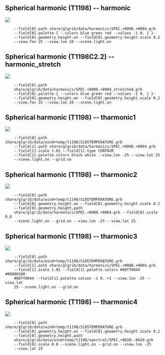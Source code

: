 ## Spherical harmonic (T1198) -- harmonic
![](tree/master/share/glgrib/test/harmonic/TEST_0000.png)

```
    --field[0].path share/glgrib/data/harmonics/SPEC.+0008.+0004.grb 
    --field[0].palette-{ --colors blue green red --values -1 0. 1 }- 
    --field[0].geometry.height.on --field[0].geometry.height.scale 0.2 
    --view.fov 25 --view.lon 20 --scene.light.on 
```
## Spherical harmonic (T1198C2.2) -- harmonic_stretch
![](tree/master/share/glgrib/test/harmonic_stretch/TEST_0000.png)

```
    --field[0].path 
    share/glgrib/data/harmonics/SPEC.+0008.+0004_stretched.grb 
    --field[0].palette-{ --colors blue green red --values -1 0. 1 }- 
    --field[0].geometry.height.on --field[0].geometry.height.scale 0.2 
    --view.fov 25 --view.lon 20 --scene.light.on 
```
## Spherical harmonic (T1198) -- tharmonic1
![](tree/master/share/glgrib/test/tharmonic1/TEST_0000.png)

```
    --field[0].path share/glgrib/data/wind+temp/t1198/S105TEMPERATURE.grb 
    --field[1].path share/glgrib/data/harmonics/SPEC.+0008.+0004.grb 
    --field[1].scale 1.01 --field[1].type CONTOUR 
    --field[1].palette.colors black white --view.lon -25 --view.lat 25 
    --scene.light.on --grid.on 
```
## Spherical harmonic (T1198) -- tharmonic2
![](tree/master/share/glgrib/test/tharmonic2/TEST_0000.png)

```
    --field[0].path share/glgrib/data/wind+temp/t1198/S105TEMPERATURE.grb 
    --field[0].geometry.height.on --field[0].geometry.height.scale 0.2 
    --field[0].geometry.height.path 
    share/glgrib/data/harmonics/SPEC.+0008.+0004.grb --field[0].scale 0.8 
    --scene.light.on --grid.on --view.lon -25 --view.lat 25 
```
## Spherical harmonic (T1198) -- tharmonic3
![](tree/master/share/glgrib/test/tharmonic3/TEST_0000.png)

```
    --field[0].path share/glgrib/data/wind+temp/t1198/S105TEMPERATURE.grb 
    --field[1].path share/glgrib/data/harmonics/SPEC.+0008.+0004.grb 
    --field[1].scale 1.01 --field[1].palette.colors #00ff0044 #00000100 
    #00ff0044 --field[1].palette.values -1 0. +1 --view.lon -25 --view.lat 
    25 --scene.light.on --grid.on 
```
## Spherical harmonic (T1198) -- tharmonic4
![](tree/master/share/glgrib/test/tharmonic4/TEST_0000.png)

```
    --field[0].path share/glgrib/data/wind+temp/t1198/S105TEMPERATURE.grb 
    --field[0].geometry.height.on --field[0].geometry.height.scale 0.2 
    --field[0].geometry.height.path 
    share/glgrib/data/wind+temp/t1198/spectral/SPEC.+0020.-0020.grb 
    --field[0].scale 0.8 --scene.light.on --grid.on --view.lon -25 
    --view.lat 25 
```
